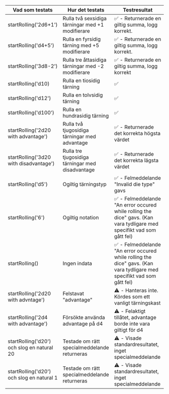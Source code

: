 | Vad som testats | Hur det testats | Testresultat |
| --------------- | --------------- | ------------ |
| startRolling('2d6+1') | Rulla två sexsidiga tärningar med +1 modifierare | ✅ - Returnerade en giltig summa, logg korrekt. |
| startRolling('d4+5') | Rulla en fyrsidig tärning med +5 modifierare | ✅ - Returnerade en giltig summa, logg korrekt. |
| startRolling('3d8-2') | Rulla tre åttasidiga tärningar med -2 modifierare | ✅ - Returnerade en giltig summa, logg korrekt |
| startRolling('d10) | Rulla en tiosidig tärning | ✅ |
| startRolling('d12') | Rulla en tolvsidig tärning | ✅ |
| startRolling('d100') | Rulla en hundrasidig tärning | ✅ |
| startRolling('2d20 with advantage') | Rulla två tjugosidiga tärningar med advantage | ✅ - Returnerade det korrekta högsta värdet |
| startRolling('3d20 with disadvantage') | Rulla tre tjugosidiga tärningar med disadvantage | ✅ - Returnerade det korrekta lägsta värdet |
| startRolling('d5') | Ogiltig tärningstyp | ✅ - Felmeddelande "Invalid die type" gavs |
| startRolling('6') | Ogiltig notation | ✅ - Felmeddelande "An error occured while rolling the dice" gavs. (Kan vara tydligare med specifikt vad som gått fel) |
| startRolling() | Ingen indata | ✅ - Felmeddelande "An error occured while rolling the dice" gavs. (Kan vara tydligare med specifikt vad som gått fel) |
| startRolling('2d20 with advntage') | Felstavat "advantage" | ⚠️ - Hanteras inte. Kördes som ett vanligt tärningskast |
| startRolling('2d4 with advantage') | Försökte använda advantage på d4 | ⚠️ - Felaktigt tillåtet, advantage borde inte vara giltigt för d4 |
| startRolling('d20') och slog en natural 20 | Testade om rätt specialmeddelande returneras | ⚠️ - Visade standardresultatet, inget specialmeddelande |
| startRolling('d20') och slog en natural 1 | Testade om rätt specialmeddelande returneras | ⚠️ - Visade standardresultatet, inget specialmeddelande |